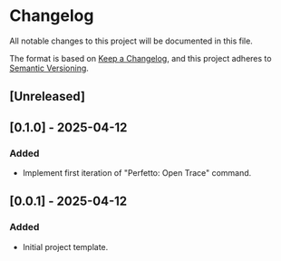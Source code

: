 # Changelog

All notable changes to this project will be documented in this file.

The format is based on [Keep a Changelog](https://keepachangelog.com/en/1.1.0/),
and this project adheres to [Semantic Versioning](https://semver.org/spec/v2.0.0.html).

## [Unreleased]

## [0.1.0] - 2025-04-12

### Added
- Implement first iteration of "Perfetto: Open Trace" command.

## [0.0.1] - 2025-04-12

### Added
- Initial project template.